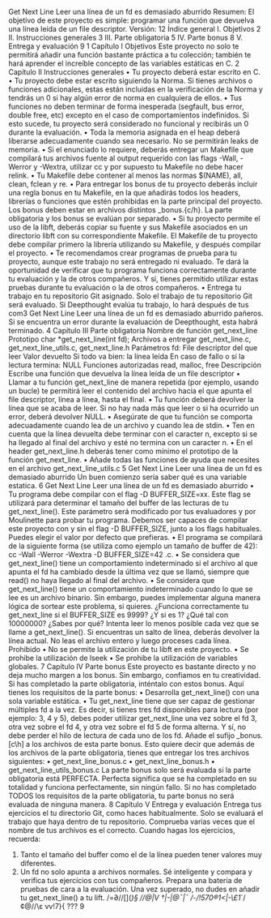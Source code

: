 Get Next Line
Leer una línea de un fd es demasiado aburrido
Resumen: El objetivo de este proyecto es simple: programar una función que devuelva
una línea leída de un file descriptor.
Versión: 12
Índice general
I. Objetivos 2
II. Instrucciones generales 3
III. Parte obligatoria 5
IV. Parte bonus 8
V. Entrega y evaluación 9
1
Capítulo I
Objetivos
Este proyecto no solo te permitirá añadir una función bastante práctica a tu colección;
también te hará aprender el increíble concepto de las variables estáticas en C.
2
Capítulo II
Instrucciones generales
• Tu proyecto deberá estar escrito en C.
• Tu proyecto debe estar escrito siguiendo la Norma. Si tienes archivos o funciones
adicionales, estas están incluidas en la verificación de la Norma y tendrás un 0 si
hay algún error de norma en cualquiera de ellos.
• Tus funciones no deben terminar de forma inesperada (segfault, bus error, double
free, etc) excepto en el caso de comportamientos indefinidos. Si esto sucede, tu
proyecto será considerado no funcional y recibirás un 0 durante la evaluación.
• Toda la memoria asignada en el heap deberá liberarse adecuadamente cuando sea
necesario. No se permitirán leaks de memoria.
• Si el enunciado lo requiere, deberás entregar un Makefile que compilará tus archivos
fuente al output requerido con las flags -Wall, -Werror y -Wextra, utilizar cc y
por supuesto tu Makefile no debe hacer relink.
• Tu Makefile debe contener al menos las normas $(NAME), all, clean, fclean y
re.
• Para entregar los bonus de tu proyecto deberás incluir una regla bonus en tu
Makefile, en la que añadirás todos los headers, librerías o funciones que estén
prohibidas en la parte principal del proyecto. Los bonus deben estar en archivos
distintos _bonus.{c/h}. La parte obligatoria y los bonus se evalúan por separado.
• Si tu proyecto permite el uso de la libft, deberás copiar su fuente y sus Makefile
asociados en un directorio libft con su correspondiente Makefile. El Makefile
de tu proyecto debe compilar primero la librería utilizando su Makefile, y después
compilar el proyecto.
• Te recomendamos crear programas de prueba para tu proyecto, aunque este trabajo
no será entregado ni evaluado. Te dará la oportunidad de verificar que tu
programa funciona correctamente durante tu evaluación y la de otros compañeros.
Y sí, tienes permitido utilizar estas pruebas durante tu evaluación o la de otros
compañeros.
• Entrega tu trabajo en tu repositorio Git asignado. Solo el trabajo de tu repositorio
Git será evaluado. Si Deepthought evalúa tu trabajo, lo hará después de tus com3
Get Next Line Leer una línea de un fd es demasiado aburrido
pañeros. Si se encuentra un error durante la evaluación de Deepthought, esta habrá
terminado.
4
Capítulo III
Parte obligatoria
Nombre de función
get_next_line
Prototipo char *get_next_line(int fd);
Archivos a entregar
get_next_line.c, get_next_line_utils.c,
get_next_line.h
Parámetros fd: File descriptor del que leer
Valor devuelto Si todo va bien: la línea leída
En caso de fallo o si la lectura termina: NULL
Funciones autorizadas
read, malloc, free
Descripción Escribe una función que devuelva la línea leída de
un file descriptor
• Llamar a tu función get_next_line de manera repetida (por ejemplo, usando un
bucle) te permitirá leer el contenido del archivo hacia el que apunta el file descriptor,
línea a línea, hasta el final.
• Tu función deberá devolver la línea que se acaba de leer.
Si no hay nada más que leer o si ha ocurrido un error, deberá devolver NULL.
• Asegúrate de que tu función se comporta adecuadamente cuando lea de un archivo
y cuando lea de stdin.
• Ten en cuenta que la línea devuelta debe terminar con el caracter
n, excepto si se ha llegado al final del archivo y esté no termina con un caracter
n.
• En el header get_next_line.h deberás tener como mínimo el prototipo de la función get_next_line.
• Añade todas las funciones de ayuda que necesites en el archivo get_next_line_utils.c
5
Get Next Line Leer una línea de un fd es demasiado aburrido
Un buen comienzo sería saber qué es una variable estatica.
6
Get Next Line Leer una línea de un fd es demasiado aburrido
• Tu programa debe compilar con el flag -D BUFFER_SIZE=xx. Este flag se utilizará
para determinar el tamaño del buffer de las lecturas de tu get_next_line(). Este
parámetro será modificado por tus evaluadores y por Moulinette para probar tu
programa.
Debemos ser capaces de compilar este proyecto con y sin el flag -D
BUFFER_SIZE, junto a los flags habituales. Puedes elegir el valor por
defecto que prefieras.
• El programa se compilará de la siguiente forma (se utiliza como ejemplo un tamaño
de buffer de 42):
cc -Wall -Werror -Wextra -D BUFFER_SIZE=42 <archivos>.c.
• Se considera que get_next_line() tiene un comportamiento indeterminado si el
archivo al que apunta el fd ha cambiado desde la última vez que se llamó, siempre
que read() no haya llegado al final del archivo.
• Se considera que get_next_line() tiene un comportamiento indeterminado cuando
lo que se lee es un archivo binario. Sin embargo, puedes implementar alguna manera
lógica de sortear este problema, si quieres.
¿Funciona correctamente tu get_next_line si el BUFFER_SIZE es 9999?
¿Y si es 1? ¿Qué tal con 10000000? ¿Sabes por qué?
Intenta leer lo menos posible cada vez que se llame a
get_next_line(). Si encuentras un salto de línea, deberás devolver la
línea actual. No leas el archivo entero y luego proceses cada línea.
Prohibido
• No se permite la utilización de tu libft en este proyecto.
• Se prohibe la utilización de lseek
• Se prohibe la utilización de variables globales.
7
Capítulo IV
Parte bonus
Este proyecto es bastante directo y no deja mucho margen a los bonus. Sin embargo,
confiamos en tu creatividad. Si has completado la parte obligatoria, inténtalo con estos
bonus.
Aquí tienes los requisitos de la parte bonus:
• Desarrolla get_next_line() con una sola variable estática.
• Tu get_next_line tiene que ser capaz de gestionar múltiples fd a la vez. Es decir,
si tienes tres fd disponibles para lectura (por ejemplo: 3, 4 y 5), debes poder utilizar
get_next_line una vez sobre el fd 3, otra vez sobre el fd 4, y otra vez sobre el fd
5 de forma alterna. Y sí, no debe perder el hilo de lectura de cada uno de los fd.
Añade el sufijo _bonus.[c\h] a los archivos de esta parte bonus. Esto quiere decir
que además de los archivos de la parte obligatoria, tienes que entregar los tres archivos
siguientes:
• get_next_line_bonus.c
• get_next_line_bonus.h
• get_next_line_utils_bonus.c
La parte bonus solo será evaluada si la parte obligatoria está
PERFECTA. Perfecta significa que se ha completado en su totalidad
y funciona perfectamente, sin ningún fallo. Si no has completado
TODOS los requisitos de la parte obligatoria, tu parte bonus no será
evaluada de ninguna manera.
8
Capítulo V
Entrega y evaluación
Entrega tus ejercicios el tu directorio Git, como haces habitualmente. Solo se evaluará
el trabajo que haya dentro de tu repositorio. Comprueba varias veces que el nombre de
tus archivos es el correcto.
Cuando hagas los ejercicios, recuerda:
1) Tanto el tamaño del buffer como el de la línea pueden tener
valores muy diferentes.
2) Un fd no solo apunta a archivos normales.
Sé inteligente y compara y verifica tus ejercicios con tus
compañeros. Prepara una batería de pruebas de cara a la evaluación.
Una vez superado, no dudes en añadir tu get_next_line() a tu lift.
/=∂/\/\[](_)§ /\/\@|V †|-|@¯|¯ /-/!570®1<|-\£1_`/ ¢@/\/\ε vv!7}{ ???
9